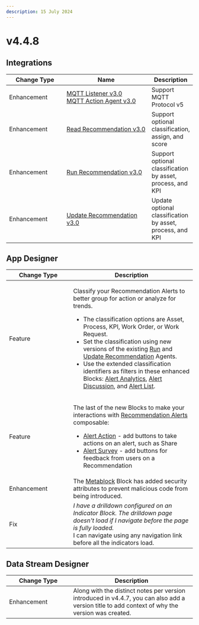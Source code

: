 ```yaml
---
description: 15 July 2024
---
```


# v4.4.8

## Integrations

<table><thead><tr><th width="155">Change Type</th><th width="250">Name</th><th>Description</th></tr></thead><tbody><tr><td>Enhancement</td><td><a href="https://xmpro.gitbook.io/mqtt/">MQTT Listener v3.0<br>MQTT Action Agent v3.0</a></td><td>Support MQTT Protocol v5</td></tr><tr><td>Enhancement</td><td><a href="https://xmpro.gitbook.io/read-recommendation/">Read Recommendation v3.0</a></td><td>Support optional classification, assign, and score</td></tr><tr><td>Enhancement</td><td><a href="https://xmpro.gitbook.io/run-recommendation">Run Recommendation v3.0</a></td><td>Support optional classification by asset, process, and KPI</td></tr><tr><td>Enhancement</td><td><a href="https://xmpro.gitbook.io/update-recommendation">Update Recommendation v3.0</a></td><td>Update optional classification by asset, process, and KPI</td></tr></tbody></table>

## App Designer

<table><thead><tr><th width="157">Change Type</th><th>Description</th></tr></thead><tbody><tr><td>Feature</td><td><p>Classify your Recommendation Alerts to better group for action or analyze for trends. </p><ul><li>The classification options are Asset, Process, KPI, Work Order, or Work Request.</li><li>Set the classification using new versions of the existing <a href="https://xmpro.gitbook.io/run-recommendation">Run</a> and <a href="https://xmpro.gitbook.io/update-recommendation">Update Recommendation</a> Agents.</li><li>Use the extended classification identifiers as filters in these enhanced Blocks: <a href="../blocks-toolbox/recommendations/recommendation-analytics.md">Alert Analytics</a>, <a href="../blocks-toolbox/recommendations/recommendation-alert-discussion.md">Alert Discussion</a>, and <a href="../blocks-toolbox/recommendations/recommendations.md">Alert List</a>.</li></ul></td></tr><tr><td>Feature</td><td><p>The last of the new Blocks to make your interactions with <a href="https://documentation.xmpro.com/concepts/recommendation/recommendation-alert">Recommendation Alerts</a> composable:</p><ul><li><a href="../blocks-toolbox/recommendations/alert-action.md">Alert Action</a> - add buttons to take actions on an alert, such as Share</li><li><a href="../blocks-toolbox/recommendations/alert-survey.md">Alert Survey</a> - add buttons for feedback from users on a Recommendation</li></ul></td></tr><tr><td>Enhancement</td><td>The <a href="../blocks-toolbox/advanced/metablock.md">Metablock</a> Block has added security attributes to prevent malicious code from being introduced.</td></tr><tr><td>Fix</td><td><em>I have a drilldown configured on an Indicator Block. The drilldown page doesn't load if I navigate before the page is fully loaded.</em><br>I can navigate using any navigation link before all the indicators load.</td></tr></tbody></table>

## Data Stream Designer

<table><thead><tr><th width="157">Change Type</th><th>Description</th></tr></thead><tbody><tr><td>Enhancement</td><td>Along with the distinct notes per version introduced in v4.4.7, you can also add a version title to add context of why the version was created.</td></tr></tbody></table>

